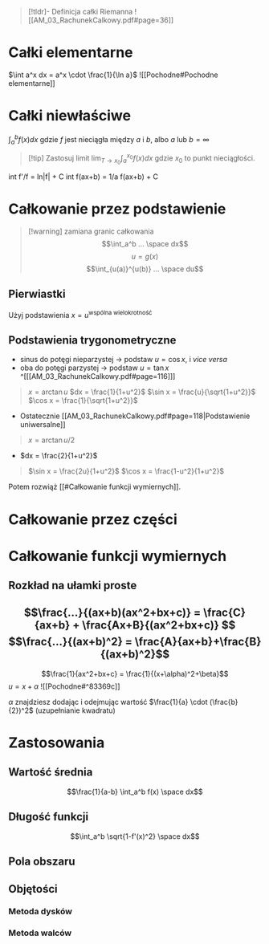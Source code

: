 
>[!tldr]- Definicja całki Riemanna
> ![[AM_03_RachunekCalkowy.pdf#page=36]]

# Całki elementarne
$\int a^x dx = a^x \cdot \frac{1}{\ln a}$
![[Pochodne#Pochodne elementarne]]
# Całki niewłaściwe
$\int_a^b f(x)dx$ gdzie $f$ jest nieciągła między $a$ i $b$, albo $a$ lub $b = \infty$

>[!tip] Zastosuj limit
>$\lim_{T \to x_0} \int_a^{x_0}f(x)dx$ gdzie $x_0$ to punkt nieciągłości.


int f'/f = ln|f| + C
int f(ax+b) = 1/a f(ax+b) + C
# Całkowanie przez podstawienie
>[!warning] zamiana granic całkowania
>$$\int_a^b ... \space dx$$
>$$u = g(x)$$
>$$\int_{u(a)}^{u(b)} ... \space du$$

## Pierwiastki
Użyj podstawienia $x = u^\text{wspólna wielokrotność}$
## Podstawienia trygonometryczne
- sinus do potęgi nieparzystej -> podstaw $u = \cos x$, i *vice versa*
- oba do potęgi parzystej -> podstaw $u = \tan x$ ^[[[AM_03_RachunekCalkowy.pdf#page=116]]]
>$x = \arctan u$
>$dx = \frac{1}{1+u^2}$
>$\sin x = \frac{u}{\sqrt{1+u^2}}$ 
>$\cos x = \frac{1}{\sqrt{1+u^2}}$
- Ostatecznie [[AM_03_RachunekCalkowy.pdf#page=118|Podstawienie uniwersalne]]
> $x = \arctan u/2$
- $dx = \frac{2}{1+u^2}$
> $\sin x = \frac{2u}{1+u^2}$
> $\cos x = \frac{1-u^2}{1+u^2}$

Potem rozwiąż [[#Całkowanie funkcji wymiernych]].
# Całkowanie przez części
# Całkowanie funkcji wymiernych
## Rozkład na ułamki proste
$$\frac{...}{(ax+b)(ax^2+bx+c)} = \frac{C}{ax+b} + \frac{Ax+B}{(ax^2+bx+c)} $$
$$\frac{...}{(ax+b)^2} = \frac{A}{ax+b}+\frac{B}{(ax+b)^2}$$
---
$$\frac{1}{ax^2+bx+c} = \frac{1}{(x+\alpha)^2+\beta}$$
$u = x+\alpha$
![[Pochodne#^83369c]]

$\alpha$ znajdziesz dodając i odejmując wartość $\frac{1}{a} \cdot (\frac{b}{2})^2$ (uzupełnianie kwadratu)

# Zastosowania
## Wartość średnia
$$\frac{1}{a-b} \int_a^b f(x) \space dx$$
## Długość funkcji
$$\int_a^b \sqrt{1-f'(x)^2} \space dx$$

## Pola obszaru
## Objętości
### Metoda dysków
### Metoda walców